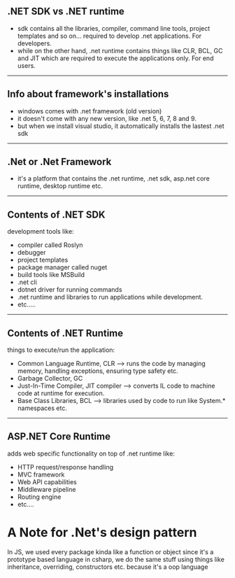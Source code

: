 
## .NET SDK vs .NET runtime

- sdk contains all the libraries, compiler, command line tools, project templates and so on... required to develop .net applications. For developers.
- while on the other hand, .net runtime contains things like CLR, BCL, GC and JIT which are required to execute the applications only. For end users.

---

## Info about framework's installations

- windows comes with .net framework (old version)
- it doesn't come with any new version, like .net 5, 6, 7, 8 and 9.
- but when we install visual studio, it automatically installs the lastest .net sdk

---

## .Net or .Net Framework

- it's a platform that contains the .net runtime, .net sdk, asp.net core runtime, desktop runtime etc.

---

## Contents of .NET SDK

development tools like:
- compiler called Roslyn
- debugger
- project templates
- package manager called nuget
- build tools like MSBuild
- .net cli
- dotnet driver for running commands
- .net runtime and libraries to run applications while development.
- etc.....

---

## Contents of .NET Runtime

things to execute/run the application:
- Common Language Runtime, CLR --> runs the code by managing memory, handling exceptions, ensuring type safety etc.
- Garbage Collector, GC
- Just-In-Time Compiler, JIT compiler --> converts IL code to machine code at runtime for execution.
- Base Class Libraries, BCL --> libraries used by code to run like System.* namespaces etc.


---
## ASP.NET Core Runtime

adds web specific functionality on top of .net runtime like:
- HTTP request/response handling
- MVC framework
- Web API capabilities
- Middleware pipeline
- Routing engine
- etc....


# A Note for .Net's design pattern
In JS, we used every package kinda like a function or object since it's a prototype based language
in csharp, we do the same stuff using things like inheritance, overriding, constructors etc. because it's a oop language

